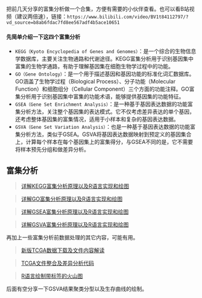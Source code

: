 把前几天分享的富集分析做一个合集，方便有需要的小伙伴查看。也可以看B站视频（建议两倍速），链接：`https://www.bilibili.com/video/BV1t84112797/?vd_source=b8ab6fdac7fd8ee567adf4b5ace10651`

#### 先简单介绍一下这四个富集分析
- `KEGG（Kyoto Encyclopedia of Genes and Genomes）`：是一个综合的生物信息学数据库，主要关注生物通路和代谢途径。KEGG富集分析用于识别基因集中富集的生物学通路，有助于理解基因集在细胞生物学过程中的功能。
- `GO（Gene Ontology）`：是一个用于描述基因和基因功能的标准化词汇数据库。GO涵盖了生物学过程（Biological Process）、分子功能（Molecular Function）和细胞组分（Cellular Component）三个方面的功能注释。GO富集分析用于识别基因集中富集的功能术语，能够提供基因集的功能特征。
- `GSEA（Gene Set Enrichment Analysis）`：是一种基于基因表达数据的功能富集分析方法，关注整个基因集的表达模式。它不仅考虑差异表达的单个基因，还考虑整体基因集的富集情况，适用于小样本和复杂的基因表达数据。
- `GSVA（Gene Set Variation Analysis）`：也是一种基于基因表达数据的功能富集分析方法，类似于GSEA。GSVA将基因表达数据映射到预定义的基因集合上，计算每个样本在每个基因集上的富集得分，与GSEA不同的是，它不需要将样本预先分组和做差异分析。
## 富集分析
> [详解KEGG富集分析原理以及R语言实现和绘图](https://mp.weixin.qq.com/s?__biz=Mzg2NjYzNjQ4Ng==&mid=2247485967&idx=1&sn=0825246bf6591df94cb25140418c30b0&chksm=ce468da6f93104b0116e1950a86cd31e4baee8607d8698c43d4919ee17dcf10757a7ff023c39&token=710969448&lang=zh_CN#rd)

> [详解GO富集分析原理以及R语言实现和绘图](https://mp.weixin.qq.com/s?__biz=Mzg2NjYzNjQ4Ng==&mid=2247485987&idx=1&sn=aa6442f3847c9cf9350feb1358e9a651&chksm=ce468d8af931049cc00ce8bf4695e4ae2d667d34d99631fa5a7c3bab4ec93887a1284cb5c283&token=710969448&lang=zh_CN#rd)

>[详解GSEA富集分析原理以及R语言实现和绘图](https://mp.weixin.qq.com/s?__biz=Mzg2NjYzNjQ4Ng==&mid=2247486057&idx=1&sn=6f2eb0679e8c43e7ddee536b65a08eb5&chksm=ce468dc0f93104d6dd5edf5f8a30949681729f4c8d8b3538d210548e67ad6b2a75446b9359e1&token=710969448&lang=zh_CN#rd)

>[详解GSVA富集分析原理以及R语言实现和绘图](https://mp.weixin.qq.com/s?__biz=Mzg2NjYzNjQ4Ng==&mid=2247486073&idx=1&sn=9ce19b4e541b654b78ba15cb6ab2ab1e&chksm=ce468dd0f93104c61f1ad38f7203ab7642b4f222b756167337b4bd21cece420725cacfc28f73&token=710969448&lang=zh_CN#rd)

再加上一些富集分析前数据处理的其它内容，可能有用。
> [新版TCGA数据下载及文件内容解读](https://mp.weixin.qq.com/s?__biz=Mzg2NjYzNjQ4Ng==&mid=2247485635&idx=1&sn=eba31c5e1e6ca74cd814892c74987bae&chksm=ce468f6af931067c7457e67c49989e9110722842f913a7cca8db60fb838cf37bd92b636e8438&token=710969448&lang=zh_CN#rd)

> [TCGA文件整合及差异分析代码](https://mp.weixin.qq.com/s?__biz=Mzg2NjYzNjQ4Ng==&mid=2247485635&idx=3&sn=d09dce29ed4454e54500eb604c674a6e&chksm=ce468f6af931067c9f6c7bdd6a547ef48c1fb7ef01dae1f59e567c756f092e7d128c26dac469&token=710969448&lang=zh_CN#rd)

> [R语言绘制带标签的火山图](https://mp.weixin.qq.com/s?__biz=Mzg2NjYzNjQ4Ng==&mid=2247485642&idx=1&sn=357e920e7e48f8d2ae990deeafa90296&chksm=ce468f63f9310675fb62ab9c01f1aff0f624d5b09d3f3214dd2519db2678d55e42e338eaced6&token=710969448&lang=zh_CN#rd)

后面有空分享一下GSVA结果聚类分型以及生存曲线的绘制。

